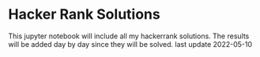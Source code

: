 # Hacker Rank Solutions

This jupyter notebook will include all my hackerrank solutions.
The results will be added day by day since they will be solved.
last update 2022-05-10